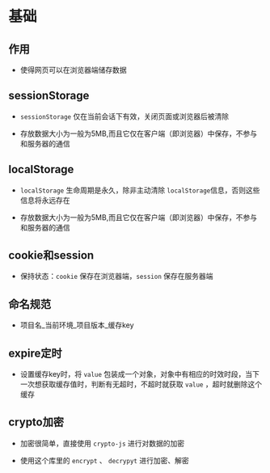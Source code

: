 # 基础

## 作用

+ 使得网页可以在浏览器端储存数据

## sessionStorage

+ `sessionStorage` 仅在当前会话下有效，关闭页面或浏览器后被清除

+ 存放数据大小为一般为5MB,而且它仅在客户端（即浏览器）中保存，不参与和服务器的通信

## localStorage

+ `localStorage` 生命周期是永久，除非主动清除 `localStorage`信息，否则这些信息将永远存在

+ 存放数据大小为一般为5MB,而且它仅在客户端（即浏览器）中保存，不参与和服务器的通信

## cookie和session

+ 保持状态：`cookie` 保存在浏览器端，`session` 保存在服务器端

## 命名规范

+ 项目名\_当前环境\_项目版本\_缓存key

## expire定时

+ 设置缓存key时，将 `value` 包装成一个对象，对象中有相应的时效时段，当下一次想获取缓存值时，判断有无超时，不超时就获取 `value` ，超时就删除这个缓存

## crypto加密

+ 加密很简单，直接使用 `crypto-js` 进行对数据的加密

+ 使用这个库里的 `encrypt` 、 `decrypyt` 进行加密、解密

